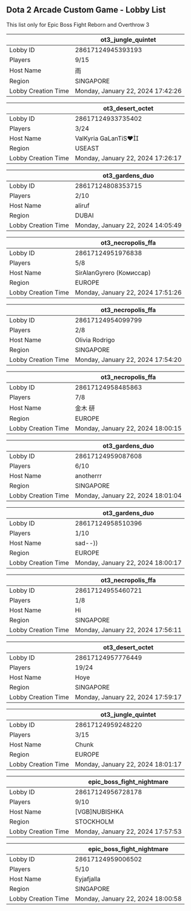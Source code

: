 ## Dota 2 Arcade Custom Game - Lobby List

This list only for Epic Boss Fight Reborn and Overthrow 3

|  | ot3_jungle_quintet |
| ------ | ------ |
| Lobby ID | 28617124945393193 |
| Players | 9/15 |
| Host Name | 雨 |
| Region | SINGAPORE |
| Lobby Creation Time | Monday, January 22, 2024 17:42:26 |


|  | ot3_desert_octet |
| ------ | ------ |
| Lobby ID | 28617124933735402 |
| Players | 3/24 |
| Host Name | ValKyria GaLanTiS♥ |
| Region | USEAST |
| Lobby Creation Time | Monday, January 22, 2024 17:26:17 |


|  | ot3_gardens_duo |
| ------ | ------ |
| Lobby ID | 28617124808353715 |
| Players | 2/10 |
| Host Name | aliruf |
| Region | DUBAI |
| Lobby Creation Time | Monday, January 22, 2024 14:05:49 |


|  | ot3_necropolis_ffa |
| ------ | ------ |
| Lobby ID | 28617124951976838 |
| Players | 5/8 |
| Host Name | SirAlanGyrero (Комиссар) |
| Region | EUROPE |
| Lobby Creation Time | Monday, January 22, 2024 17:51:26 |


|  | ot3_necropolis_ffa |
| ------ | ------ |
| Lobby ID | 28617124954099799 |
| Players | 2/8 |
| Host Name | Olivia Rodrigo |
| Region | SINGAPORE |
| Lobby Creation Time | Monday, January 22, 2024 17:54:20 |


|  | ot3_necropolis_ffa |
| ------ | ------ |
| Lobby ID | 28617124958485863 |
| Players | 7/8 |
| Host Name | 金木 研 |
| Region | EUROPE |
| Lobby Creation Time | Monday, January 22, 2024 18:00:15 |


|  | ot3_gardens_duo |
| ------ | ------ |
| Lobby ID | 28617124959087608 |
| Players | 6/10 |
| Host Name | anotherrr |
| Region | SINGAPORE |
| Lobby Creation Time | Monday, January 22, 2024 18:01:04 |


|  | ot3_gardens_duo |
| ------ | ------ |
| Lobby ID | 28617124958510396 |
| Players | 1/10 |
| Host Name | sad--)) |
| Region | EUROPE |
| Lobby Creation Time | Monday, January 22, 2024 18:00:17 |


|  | ot3_necropolis_ffa |
| ------ | ------ |
| Lobby ID | 28617124955460721 |
| Players | 1/8 |
| Host Name | Hi |
| Region | SINGAPORE |
| Lobby Creation Time | Monday, January 22, 2024 17:56:11 |


|  | ot3_desert_octet |
| ------ | ------ |
| Lobby ID | 28617124957776449 |
| Players | 19/24 |
| Host Name | Hoye |
| Region | SINGAPORE |
| Lobby Creation Time | Monday, January 22, 2024 17:59:17 |


|  | ot3_jungle_quintet |
| ------ | ------ |
| Lobby ID | 28617124959248220 |
| Players | 3/15 |
| Host Name | Chunk |
| Region | EUROPE |
| Lobby Creation Time | Monday, January 22, 2024 18:01:17 |


|  | epic_boss_fight_nightmare |
| ------ | ------ |
| Lobby ID | 28617124956728178 |
| Players | 9/10 |
| Host Name | [VGB]NUBISHKA |
| Region | STOCKHOLM |
| Lobby Creation Time | Monday, January 22, 2024 17:57:53 |


|  | epic_boss_fight_nightmare |
| ------ | ------ |
| Lobby ID | 28617124959006502 |
| Players | 5/10 |
| Host Name | Eyjafjalla |
| Region | SINGAPORE |
| Lobby Creation Time | Monday, January 22, 2024 18:00:58 |


